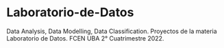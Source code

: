 # Laboratorio-de-Datos
Data Analysis, Data Modelling, Data Classification. Proyectos de la materia Laboratorio de Datos.  FCEN UBA 2° Cuatrimestre 2022.
